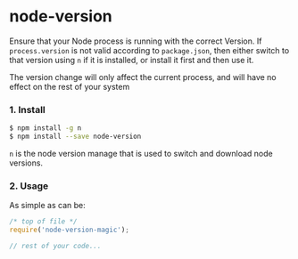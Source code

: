 node-version
============

Ensure that your Node process is running with the correct Version. If 
`process.version` is not valid according to `package.json`, then either switch
to that version using `n` if it is installed, or install it first and then
use it.

The version change will only affect the current process, and will have no effect
on the rest of your system

### 1. Install
```bash
$ npm install -g n
$ npm install --save node-version

```

`n` is the node version manage that is used to switch and download node versions.

### 2. Usage

As simple as can be:

```js
/* top of file */
require('node-version-magic');

// rest of your code...
```
